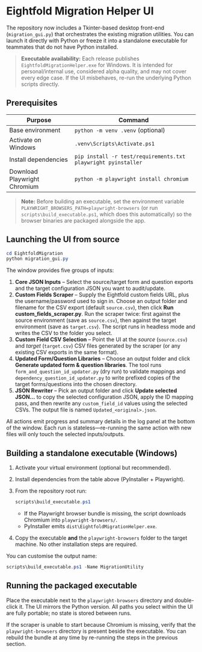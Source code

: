 # Eightfold Migration Helper UI

The repository now includes a Tkinter-based desktop front-end (`migration_gui.py`)
that orchestrates the existing migration utilities. You can launch it directly
with Python or freeze it into a standalone executable for teammates that do not
have Python installed.

> **Executable availability:** Each release publishes `EightfoldMigrationHelper.exe`
> for Windows. It is intended for personal/internal use, considered alpha
> quality, and may not cover every edge case. If the UI misbehaves, re-run the
> underlying Python scripts directly.

## Prerequisites

| Purpose | Command |
| ------- | ------- |
| Base environment | `python -m venv .venv` (optional) |
| Activate on Windows | `.venv\Scripts\Activate.ps1` |
| Install dependencies | `pip install -r test/requirements.txt playwright pyinstaller` |
| Download Playwright Chromium | `python -m playwright install chromium` |

> **Note:** Before building an executable, set the environment variable
> `PLAYWRIGHT_BROWSERS_PATH=playwright-browsers` (or run
> `scripts\build_executable.ps1`, which does this automatically) so the browser
> binaries are packaged alongside the app.

## Launching the UI from source

```powershell
cd EightfoldMigration
python migration_gui.py
```

The window provides five groups of inputs:

1. **Core JSON Inputs** – Select the source/target form and question exports and
   the target configuration JSON you want to audit/update.
2. **Custom Fields Scraper** – Supply the Eightfold custom fields URL, plus the
   username/password used to sign in. Choose an output folder and filename for
   the CSV export (default `source.csv`), then click **Run custom_fields_scraper.py**.
   Run the scraper twice: first against the source environment (save as
   `source.csv`), then against the target environment (save as `target.csv`).
   The script runs in headless mode and writes the CSV to the folder you select.
3. **Custom Field CSV Selection** – Point the UI at the *source* (`source.csv`)
   and *target* (`target.csv`) CSV files generated by the scraper (or any existing
   CSV exports in the same format).
4. **Updated Form/Question Libraries** – Choose an output folder and click
  **Generate updated form & question libraries**. The tool runs
  `form_and_question_id_updater.py` (dry run) to validate mappings and
  `dependency_question_id_updater.py` to write prefixed copies of the target
  forms/questions into the chosen directory.
5. **JSON Rewriter** – Pick an output folder and click **Update selected JSON…**
   to copy the selected configuration JSON, apply the ID mapping pass, and then
   rewrite any `custom_field_id` values using the selected CSVs. The output file
   is named `Updated_<original>.json`.

All actions emit progress and summary details in the log panel at the bottom of
the window. Each run is stateless—re-running the same action with new files will
only touch the selected inputs/outputs.

## Building a standalone executable (Windows)

1. Activate your virtual environment (optional but recommended).
2. Install dependencies from the table above (PyInstaller + Playwright).
3. From the repository root run:

   ```powershell
   scripts\build_executable.ps1
   ```

   - If the Playwright browser bundle is missing, the script downloads Chromium
     into `playwright-browsers/`.
   - PyInstaller emits `dist\EightfoldMigrationHelper.exe`.

4. Copy the executable **and** the `playwright-browsers` folder to the target
   machine. No other installation steps are required.

You can customise the output name:

```powershell
scripts\build_executable.ps1 -Name MigrationUtility
```

## Running the packaged executable

Place the executable next to the `playwright-browsers` directory and double-
click it. The UI mirrors the Python version. All paths you select within the UI
are fully portable; no state is stored between runs.

If the scraper is unable to start because Chromium is missing, verify that the
`playwright-browsers` directory is present beside the executable. You can
rebuild the bundle at any time by re-running the steps in the previous section.
